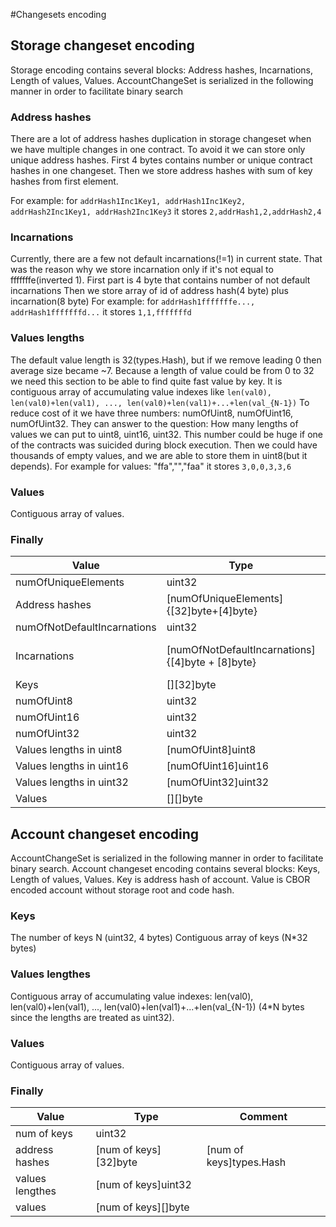 #Changesets encoding
## Storage changeset encoding 
Storage encoding contains several blocks: Address hashes, Incarnations, Length of values, Values. AccountChangeSet is serialized in the following manner in order to facilitate binary search
### Address hashes
There are a lot of address hashes duplication in storage changeset when we have multiple changes in one contract. To avoid it we can store only unique address hashes.
First 4 bytes contains number or unique contract hashes in one changeset.
Then we store address hashes with sum of key hashes from first element.

For example: for `addrHash1Inc1Key1, addrHash1Inc1Key2, addrHash2Inc1Key1, addrHash2Inc1Key3` it stores
`2,addrHash1,2,addrHash2,4`  
### Incarnations
Currently, there are a few not default incarnations(!=1) in current state. That was the reason why we store incarnation only if it's not equal to fffffffe(inverted 1).
First part is 4 byte that contains number of not default incarnations
Then we store array of id of address hash(4 byte) plus incarnation(8 byte)
For example: for `addrHash1fffffffe..., addrHash1fffffffd...` it stores
`1,1,fffffffd`

### Values lengths
The default value length is 32(types.Hash), but if we remove leading 0 then average size became ~7. Because a length of value could be from 0 to 32 we need this section to be able to find quite fast value by key.
It is contiguous array of accumulating value indexes like `len(val0), len(val0)+len(val1), ..., len(val0)+len(val1)+...+len(val_{N-1})`
To reduce cost of it we have three numbers: numOfUint8, numOfUint16, numOfUint32. They can answer to the question: How many lengths of values we can put to uint8, uint16, uint32.
This number could be huge if one of the contracts was suicided during block execution. Then we could have thousands of empty values, and we are able to store them in uint8(but it depends).
For example for values: "ffa","","faa" it stores `3,0,0,3,3,6`

### Values
Contiguous array of values.

### Finally
Value | Type | Comment
------------ | ------------- | -------------
numOfUniqueElements | uint32 |
Address hashes | [numOfUniqueElements]{[32]byte+[4]byte}  | [numOfUniqueElements](types.Hash + uint32) 
numOfNotDefaultIncarnations | uint32 | mostly - 0
Incarnations |  [numOfNotDefaultIncarnations]{[4]byte + [8]byte}  | []{idOfAddrHash(uint32) + incarnation(uint64)}
Keys | [][32]byte | []types.Hash
numOfUint8 | uint32 | 
numOfUint16 | uint32 |  
numOfUint32 | uint32 | 
Values lengths in uint8 | [numOfUint8]uint8 | 
Values lengths in uint16 | [numOfUint16]uint16 | 
Values lengths in uint32 | [numOfUint32]uint32 | 
Values | [][]byte | 




## Account changeset encoding
AccountChangeSet is serialized in the following manner in order to facilitate binary search. Account changeset encoding contains several blocks: Keys, Length of values, Values. Key is address hash of account. Value is CBOR encoded account without storage root and code hash.

### Keys
The number of keys N (uint32, 4 bytes)
Contiguous array of keys (N*32 bytes)
### Values lengthes
 Contiguous array of accumulating value indexes:
len(val0), len(val0)+len(val1), ..., len(val0)+len(val1)+...+len(val_{N-1})
(4*N bytes since the lengths are treated as uint32).
### Values
Contiguous array of values.
### Finally
Value | Type | Comment
------------ | ------------- | -------------
num of keys | uint32 |
address hashes | [num of keys][32]byte | [num of keys]types.Hash
values lengthes | [num of keys]uint32
values | [num of keys][]byte
